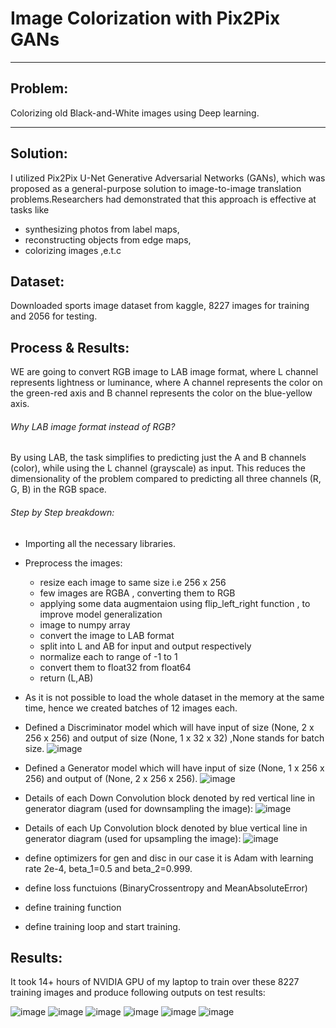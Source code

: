 # Image Colorization with Pix2Pix GANs
---
## Problem:
Colorizing old Black-and-White images using Deep learning.

---
## Solution:
I utilized Pix2Pix U-Net Generative Adversarial Networks (GANs), which was proposed as a general-purpose solution to image-to-image translation problems.Researchers had demonstrated that this approach is effective at tasks like
- synthesizing photos from label maps,
- reconstructing objects from edge maps,
- colorizing images ,e.t.c

## Dataset:
Downloaded sports image dataset from kaggle, 8227 images for training and 2056 for testing.

## Process & Results:
WE are going to convert RGB image to LAB image format, where L channel represents lightness or luminance, where A channel represents the color on the green-red axis and B channel represents the color on the blue-yellow axis.
###### Why LAB image format instead of RGB?
By using LAB, the task simplifies to predicting just the A and B channels (color), while using the L channel (grayscale) as input. This reduces the dimensionality of the problem compared to predicting all three channels (R, G, B) in the RGB space.

###### Step by Step breakdown:
- Importing all the necessary libraries.
- Preprocess the images:
  - resize each image to same size i.e 256 x 256
  - few images are RGBA , converting them to RGB
  - applying some data augmentaion using flip_left_right function , to improve model generalization
  - image to numpy array
  - convert the image to LAB format
  - split into L and AB for input and output respectively
  - normalize each to range of -1 to 1
  - convert them to float32 from float64
  - return (L,AB)
 - As it is not possible to load the whole dataset in the memory at the same time, hence we created batches of 12 images each.
 - Defined a  Discriminator model which will have input  of size (None, 2 x 256 x 256) and output of size (None, 1 x 32 x 32) ,None stands for batch size.
![image](https://github.com/nirju123/Pix2Pix/blob/main/images/PXL_20240917_115603812_2.jpg)
 - Defined a Generator model  which will have input of size (None, 1 x 256 x 256) and output of (None, 2 x 256 x 256).
![image](https://github.com/nirju123/Pix2Pix/blob/main/images/PXL_20240917_120207845_2.jpg)
 - Details of each Down Convolution block denoted by red vertical line in generator diagram (used for downsampling the image):
![image](https://github.com/nirju123/Pix2Pix/blob/main/images/PXL_20240917_115552023_2.jpg)
 - Details of each Up Convolution block denoted by blue vertical line in generator diagram (used for upsampling the image):
![image](https://github.com/nirju123/Pix2Pix/blob/main/images/PXL_20240917_115555841_2.jpg)

 - define optimizers for gen and disc in our case it is Adam with learning rate 2e-4, beta_1=0.5 and beta_2=0.999.
 - define loss functuions (BinaryCrossentropy and MeanAbsoluteError)
 - define training function
 - define training loop and start training.

## Results:
It took 14+ hours of NVIDIA GPU of my laptop to train over these 8227 training images and produce following outputs on test results:

![image](https://github.com/nirju123/Pix2Pix/blob/main/images/Screenshot%202024-08-27%20224005.png)
![image](https://github.com/nirju123/Pix2Pix/blob/main/images/Screenshot%202024-08-27%20224156.png)
![image](https://github.com/nirju123/Pix2Pix/blob/main/images/Screenshot%202024-08-27%20224542.png)
![image](https://github.com/nirju123/Pix2Pix/blob/main/images/Screenshot%202024-08-27%20224756.png)
![image](https://github.com/nirju123/Pix2Pix/blob/main/images/Screenshot%202024-08-27%20224923.png)
![image](https://github.com/nirju123/Pix2Pix/blob/main/images/Screenshot%202024-08-27%20224942.png)









